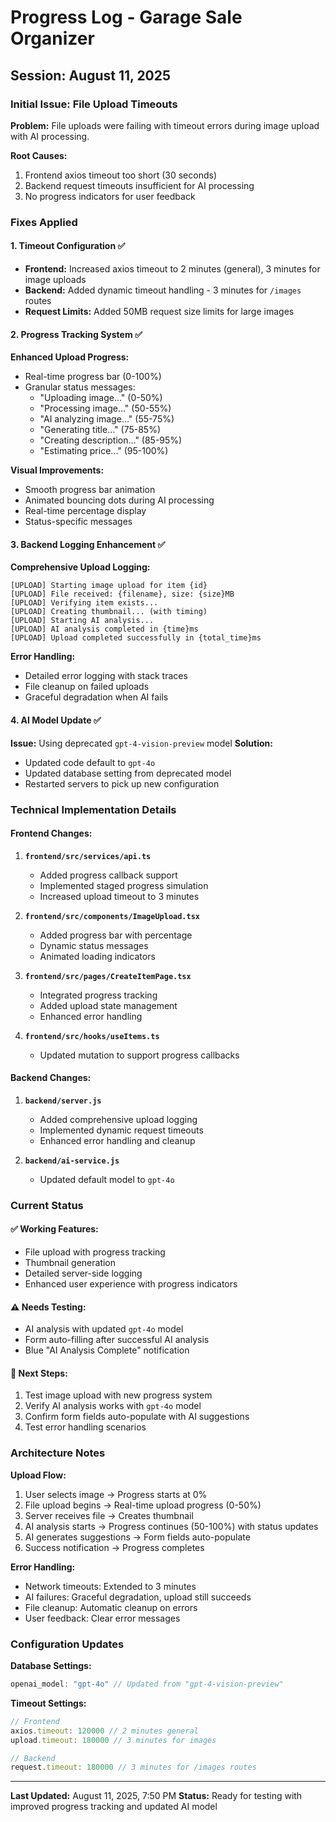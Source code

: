 # Progress Log - Garage Sale Organizer

## Session: August 11, 2025

### Initial Issue: File Upload Timeouts
**Problem:** File uploads were failing with timeout errors during image upload with AI processing.

**Root Causes:**
1. Frontend axios timeout too short (30 seconds)
2. Backend request timeouts insufficient for AI processing
3. No progress indicators for user feedback

### Fixes Applied

#### 1. Timeout Configuration ✅
- **Frontend:** Increased axios timeout to 2 minutes (general), 3 minutes for image uploads
- **Backend:** Added dynamic timeout handling - 3 minutes for `/images` routes
- **Request Limits:** Added 50MB request size limits for large images

#### 2. Progress Tracking System ✅
**Enhanced Upload Progress:**
- Real-time progress bar (0-100%)
- Granular status messages:
  - "Uploading image..." (0-50%)
  - "Processing image..." (50-55%)
  - "AI analyzing image..." (55-75%)
  - "Generating title..." (75-85%)
  - "Creating description..." (85-95%)
  - "Estimating price..." (95-100%)

**Visual Improvements:**
- Smooth progress bar animation
- Animated bouncing dots during AI processing
- Real-time percentage display
- Status-specific messages

#### 3. Backend Logging Enhancement ✅
**Comprehensive Upload Logging:**
```
[UPLOAD] Starting image upload for item {id}
[UPLOAD] File received: {filename}, size: {size}MB
[UPLOAD] Verifying item exists...
[UPLOAD] Creating thumbnail... (with timing)
[UPLOAD] Starting AI analysis...
[UPLOAD] AI analysis completed in {time}ms
[UPLOAD] Upload completed successfully in {total_time}ms
```

**Error Handling:**
- Detailed error logging with stack traces
- File cleanup on failed uploads
- Graceful degradation when AI fails

#### 4. AI Model Update ✅
**Issue:** Using deprecated `gpt-4-vision-preview` model
**Solution:**
- Updated code default to `gpt-4o`
- Updated database setting from deprecated model
- Restarted servers to pick up new configuration

### Technical Implementation Details

#### Frontend Changes:
1. **`frontend/src/services/api.ts`**
   - Added progress callback support
   - Implemented staged progress simulation
   - Increased upload timeout to 3 minutes

2. **`frontend/src/components/ImageUpload.tsx`**
   - Added progress bar with percentage
   - Dynamic status messages
   - Animated loading indicators

3. **`frontend/src/pages/CreateItemPage.tsx`**
   - Integrated progress tracking
   - Added upload state management
   - Enhanced error handling

4. **`frontend/src/hooks/useItems.ts`**
   - Updated mutation to support progress callbacks

#### Backend Changes:
1. **`backend/server.js`**
   - Added comprehensive upload logging
   - Implemented dynamic request timeouts
   - Enhanced error handling and cleanup

2. **`backend/ai-service.js`**
   - Updated default model to `gpt-4o`

### Current Status

#### ✅ Working Features:
- File upload with progress tracking
- Thumbnail generation
- Detailed server-side logging
- Enhanced user experience with progress indicators

#### ⚠️ Needs Testing:
- AI analysis with updated `gpt-4o` model
- Form auto-filling after successful AI analysis
- Blue "AI Analysis Complete" notification

#### 🔧 Next Steps:
1. Test image upload with new progress system
2. Verify AI analysis works with `gpt-4o` model
3. Confirm form fields auto-populate with AI suggestions
4. Test error handling scenarios

### Architecture Notes

**Upload Flow:**
1. User selects image → Progress starts at 0%
2. File upload begins → Real-time upload progress (0-50%)
3. Server receives file → Creates thumbnail
4. AI analysis starts → Progress continues (50-100%) with status updates
5. AI generates suggestions → Form fields auto-populate
6. Success notification → Progress completes

**Error Handling:**
- Network timeouts: Extended to 3 minutes
- AI failures: Graceful degradation, upload still succeeds
- File cleanup: Automatic cleanup on errors
- User feedback: Clear error messages

### Configuration Updates

**Database Settings:**
```javascript
openai_model: "gpt-4o" // Updated from "gpt-4-vision-preview"
```

**Timeout Settings:**
```javascript
// Frontend
axios.timeout: 120000 // 2 minutes general
upload.timeout: 180000 // 3 minutes for images

// Backend
request.timeout: 180000 // 3 minutes for /images routes
```

---

**Last Updated:** August 11, 2025, 7:50 PM
**Status:** Ready for testing with improved progress tracking and updated AI model